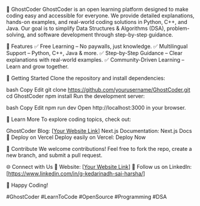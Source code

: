 🚀 GhostCoder
GhostCoder is an open learning platform designed to make coding easy and accessible for everyone. We provide detailed explanations, hands-on examples, and real-world coding solutions in Python, C++, and Java. Our goal is to simplify Data Structures & Algorithms (DSA), problem-solving, and software development through step-by-step guidance.

📌 Features
✅ Free Learning – No paywalls, just knowledge.
✅ Multilingual Support – Python, C++, Java & more.
✅ Step-by-Step Guidance – Clear explanations with real-world examples.
✅ Community-Driven Learning – Learn and grow together.

🚀 Getting Started
Clone the repository and install dependencies:

bash
Copy
Edit
git clone https://github.com/yourusername/GhostCoder.git
cd GhostCoder
npm install
Run the development server:

bash
Copy
Edit
npm run dev
Open http://localhost:3000 in your browser.

📖 Learn More
To explore coding topics, check out:

GhostCoder Blog: [[Your Website Link](https://ghost-coderr.vercel.app/)]
Next.js Documentation: Next.js Docs
🚀 Deploy on Vercel
Deploy easily on Vercel:
Deploy Now

🤝 Contribute
We welcome contributions! Feel free to fork the repo, create a new branch, and submit a pull request.

🌐 Connect with Us
🔗 Website: [[Your Website Link](https://ghost-coderr.vercel.app/)]
📢 Follow us on LinkedIn: [https://www.linkedin.com/in/g-kedarinadh-sai-harsha/]

🚀 Happy Coding!

#GhostCoder #LearnToCode #OpenSource #Programming #DSA







